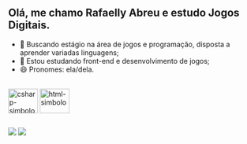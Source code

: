 ## Olá, me chamo Rafaelly Abreu e estudo Jogos Digitais.

- 🔭 Buscando estágio na área de jogos e programação, disposta a aprender variadas linguagens;
- 🌱 Estou estudando front-end e desenvolvimento de jogos;
- 😄 Pronomes: ela/dela.


<br>

<div style="display: inline-block;">
        <img align="center" alt="csharp-simbolo" height="50" width="60" src="https://cdn.jsdelivr.net/gh/devicons/devicon/icons/csharp/csharp-original.svg">
        <img align="center" alt="html-simbolo" height="50" width="60" src="https://cdn.jsdelivr.net/gh/devicons/devicon/icons/html5/html5-original.svg">    
</div>

##

<div>
  <div> 
  <a href = "mailto:rafaellyabreu84@gmail.com"><img src="https://img.shields.io/badge/-Gmail-%23333?style=for-the-badge&logo=gmail&logoColor=white" target="_blank"></a>
  <a href="https://www.linkedin.com/in/rafaelly-abreu/" target="_blank"><img src="https://img.shields.io/badge/-LinkedIn-%230077B5?style=for-the-badge&logo=linkedin&logoColor=white" target="_blank"></a> 
  
</div>
</div>    
<br>


